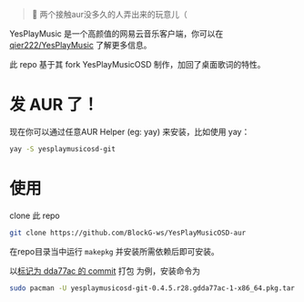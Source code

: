 > 🌚 两个接触aur没多久的人弄出来的玩意儿（

YesPlayMusic 是一个高颜值的网易云音乐客户端，你可以在 [qier222/YesPlayMusic](https://github.com/qier222/YesPlayMusic) 了解更多信息。

此 repo 基于其 fork YesPlayMusicOSD 制作，加回了桌面歌词的特性。

# 发 AUR 了！
现在你可以通过任意AUR Helper (eg: yay) 来安装，比如使用 yay：
```sh
yay -S yesplaymusicosd-git
```

# 使用
clone 此 repo
```sh
git clone https://github.com/BlockG-ws/YesPlayMusicOSD-aur
```

在repo目录当中运行 `makepkg` 并安装所需依赖后即可安装。

以[标记为 dda77ac 的 commit](https://github.com/kuohuanhuan-forkonly/YesPlayMusicOSD-AUR/commit/dda77ace44d3187eed71237cd9af0f084def035a) 打包 为例，安装命令为

```sh
sudo pacman -U yesplaymusicosd-git-0.4.5.r28.gdda77ac-1-x86_64.pkg.tar.zst
```
